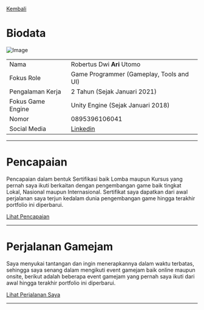 [Kembali](../)

# Biodata

![Image](../images/ari/biodata.png)

|					|														|
| ----------------- | ----------------------------------------------------- |
| Nama				| Robertus Dwi **Ari** Utomo							|
| Fokus Role		| Game Programmer (Gameplay, Tools and UI)				|
| Pengalaman Kerja	| 2 Tahun (Sejak Januari 2021)							|
| Fokus Game Engine	| Unity Engine (Sejak Januari 2018)						|
| Nomor				| 0895396106041											|
| Social Media		| [Linkedin](https://www.linkedin.com/in/robertarie55/) |

***

# Pencapaian

Pencapaian dalam bentuk Sertifikasi baik Lomba maupun Kursus yang pernah saya ikuti berkaitan dengan pengembangan game baik tingkat Lokal, Nasional maupun Internasional. Sertifikat saya dapatkan dari awal perjalanan saya terjun kedalam dunia pengembangan game hingga terakhir portfolio ini diperbarui.

[Lihat Pencapaian](/about-me/achievement)

***

# Perjalanan Gamejam

Saya menyukai tantangan dan ingin menerapkannya dalam waktu terbatas, sehingga saya senang dalam mengikuti event gamejam baik online maupun onsite, berikut adalah beberapa event gamejam yang pernah saya ikuti dari awal hingga terakhir portfolio ini diperbarui.

[Lihat Perjalanan Saya](/about-me/game-jam)

***